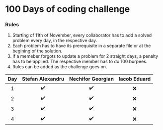 # 100 Days of coding challenge

### Rules
1. Starting of 11th of November, every collaborator has to add a solved problem every day, in the respective day.
2. Each problem has to have its prerequisite in a separate file or at the begining of the solution.
3. If a memeber forgots to update a problem for 2 straight days, a penalty has to be applied. The respective member has to do 100 burpees.
4. Rules can be added as the challenge goes on.


| Day | Stefan Alexandru | Nechifor Georgian | Iacob Eduard |
| :---: | :---: | :---: | :---: |
| 1 | :heavy_check_mark: | :heavy_check_mark: | :x: |
| 2 | :heavy_check_mark: | :heavy_check_mark: | :x: |
| 3 | :heavy_check_mark: | :heavy_check_mark: | :x: |
| 4 | :heavy_check_mark: | :heavy_check_mark: | :x: |
